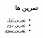 <div dir="rtl">  

## تمرین ها
- [تمرین اول](https://alijany.github.io/Internet-Engineering-Course/assignment-1/public/index.html)
- [تمرین دوم](https://intense-ridge-85916.herokuapp.com/)
- [تمرین سوم](https://alijany.github.io/Internet-Engineering-Course/assignment-3/public/index.html)